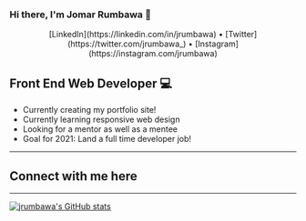 ### Hi there, I'm Jomar Rumbawa 👋
<p align="center">
[LinkedIn](https://linkedin.com/in/jrumbawa) •
[Twitter](https://twitter.com/jrumbawa_) •
[Instagram](https://instagram.com/jrumbawa)
</p>

## Front End Web Developer 💻
- Currently creating my portfolio site! 
- Currently learning responsive web design
- Looking for a mentor as well as a mentee
- Goal for 2021: Land a full time developer job!

---

## Connect with me here



---

[![jrumbawa's GitHub stats](https://github-readme-stats.vercel.app/api?username=jrumbawa)](https://github.com/anuraghazra/github-readme-stats)
